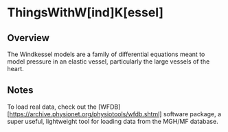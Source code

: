 # ThingsWithW[ind]K[essel]

## Overview

The Windkessel models are a family of differential equations meant to model pressure in an elastic vessel, particularly the large vessels of the heart.

## Notes

To load real data, check out the [WFDB][https://archive.physionet.org/physiotools/wfdb.shtml] software package, a super useful, lightweight tool for loading data from the MGH/MF database.
